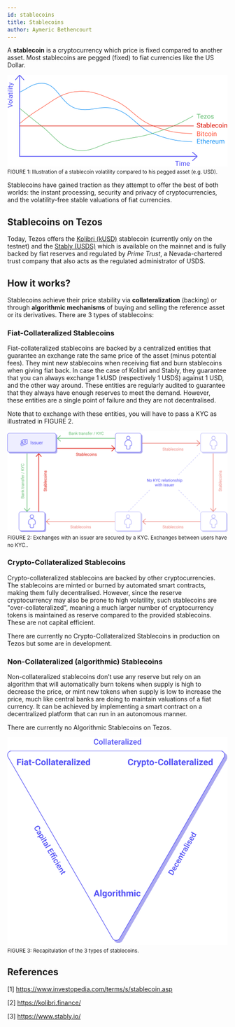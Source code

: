 ```yaml
---
id: stablecoins
title: Stablecoins
author: Aymeric Bethencourt
---
```


A **stablecoin** is a cryptocurrency which price is fixed compared to another asset. Most stablecoins are pegged (fixed) to fiat currencies like the US Dollar. 

![](../../static/img/defi/stablecoin.svg)
<small className="figure">FIGURE 1: Illustration of a stablecoin volatility compared to his pegged asset (e.g. USD).</small>

Stablecoins have gained traction as they attempt to offer the best of both worlds: the instant processing, security and privacy of cryptocurrencies, and the volatility-free stable valuations of fiat currencies.

## Stablecoins on Tezos

Today, Tezos offers the [Kolibri (kUSD)](https://kolibri.finance/) stablecoin (currently only on the testnet) and the [Stably (USDS)](https://www.stably.io/) which is available on the mainnet and is fully backed by fiat reserves and regulated by _Prime Trust_, a Nevada-chartered trust company that also acts as the regulated administrator of USDS. 

## How it works?

Stablecoins achieve their price stability via **collateralization** (backing) or through **algorithmic mechanisms** of buying and selling the reference asset or its derivatives. There are 3 types of stablecoins:

### Fiat-Collateralized Stablecoins
Fiat-collateralized stablecoins are backed by a centralized entities that guarantee an exchange rate the same price of the asset (minus potential fees). They mint new stablecoins when receiving fiat and burn stablecoins when giving fiat back. In case the case of Kolibri and Stably, they guarantee that you can always exchange 1 kUSD (respectively 1 USDS) against 1 USD, and the other way around. These entities are regularly audited to guarantee that they always have enough reserves to meet the demand. However, these entities are a single point of failure and they are not decentralised.

Note that to exchange with these entities, you will have to pass a KYC as illustrated in FIGURE 2.

![](../../static/img/defi/stablecoin-kyc.svg)
<small className="figure">FIGURE 2: Exchanges with an issuer are secured by a KYC. Exchanges between users have no KYC..</small>

### Crypto-Collateralized Stablecoins
Crypto-collateralized stablecoins are backed by other cryptocurrencies. The stablecoins are minted or burned by automated smart contracts, making them fully decentralised. However, since the reserve cryptocurrency may also be prone to high volatility, such stablecoins are "over-collateralized", meaning a much larger number of cryptocurrency tokens is maintained as reserve compared to the provided stablecoins. These are not capital efficient.

There are currently no Crypto-Collateralized Stablecoins in production on Tezos but some are in development.

### Non-Collateralized (algorithmic) Stablecoins
Non-collateralized stablecoins don’t use any reserve but rely on an algorithm that will automatically burn tokens when supply is high to decrease the price, or mint new tokens when supply is low to increase the price, much like central banks are doing to maintain valuations of a fiat currency. It can be achieved by implementing a smart contract on a decentralized platform that can run in an autonomous manner.

There are currently no Algorithmic Stablecoins on Tezos.

![](../../static/img/defi/stablecoin-types.svg)
<small className="figure">FIGURE 3: Recapitulation of the 3 types of stablecoins.</small>

## References

[1] https://www.investopedia.com/terms/s/stablecoin.asp

[2] https://kolibri.finance/

[3] https://www.stably.io/